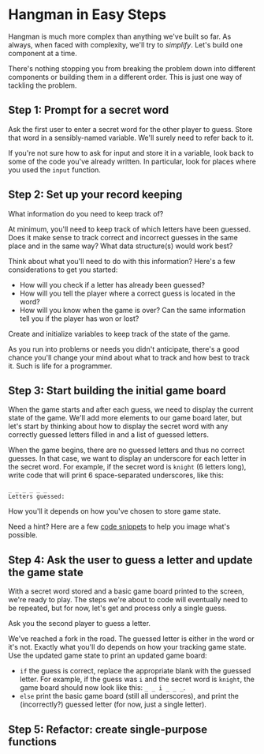 # Hangman in <Some Number> Easy Steps

Hangman is much more complex than anything we've built so far. As always, when
faced with complexity, we'll try to _simplify_. Let's build one component at a
time.

There's nothing stopping you from breaking the problem down into different
components or building them in a different order. This is just one way of
tackling the problem.

## Step 1: Prompt for a secret word

Ask the first user to enter a secret word for the other player to guess. Store
that word in a sensibly-named variable. We'll surely need to refer back to it.

If you're not sure how to ask for input and store it in a variable, look back to
some of the code you've already written. In particular, look for places where
you used the `input` function.

## Step 2: Set up your record keeping

What information do you need to keep track of?

At minimum, you'll need to keep track of which letters have been guessed. Does it
make sense to track correct and incorrect guesses in the same place and in the
same way? What data structure(s) would work best?

Think about what you'll need to do with this information? Here's a few
considerations to get you started:

- How will you check if a letter has already been guessed?
- How will you tell the player where a correct guess is located in the word?
- How will you know when the game is over? Can the same information tell you
  if the player has won or lost?

Create and initialize variables to keep track of the state of the game.

As you run into problems or needs you didn't anticipate, there's a good chance
you'll change your mind about what to track and how best to track it. Such is
life for a programmer.

## Step 3: Start building the initial game board

When the game starts and after each guess, we need to display the current state
of the game. We'll add more elements to our game board later, but let's start by
thinking about how to display the secret word with any correctly guessed letters
filled in and a list of guessed letters.

When the game begins, there are no guessed letters and thus no correct guesses.
In that case, we want to display an underscore for each letter in the secret word.
For example, if the secret word is `knight` (6 letters long), write code that will
print 6 space-separated underscores, like this:

```
_ _ _ _ _ _
Letters guessed:
```

How you'll it depends on how you've chosen to store game state.

Need a hint? Here are a few [code snippets](/hints/string_of_underscores.md)
to help you image what's possible.

## Step 4: Ask the user to guess a letter and update the game state

With a secret word stored and a basic game board printed to the screen, we're
ready to play. The steps we're about to code will eventually need to be
repeated, but for now, let's get and process only a single guess.

Ask you the second player to guess a letter.

We've reached a fork in the road. The guessed letter is either in the word or
it's not. Exactly what you'll do depends on how your tracking game state. Use
the updated game state to print an updated game board:

- `if` the guess is correct, replace the appropriate blank with the guessed
  letter. For example, if the guess was `i` and the secret word is `knight`, the
  game board should now look like this: `_ _ i _ _ _`.
- `else` print the basic game board (still all underscores), and print the
  (incorrectly?) guessed letter (for now, just a single letter).

## Step 5: Refactor: create single-purpose functions
